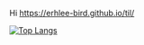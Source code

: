 Hi https://erhlee-bird.github.io/til/

[![Top Langs](https://github-readme-stats.vercel.app/api/top-langs/?username=erhlee-bird)](https://github.com/anuraghazra/github-readme-stats)
